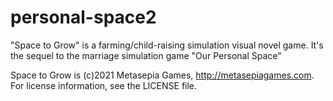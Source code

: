 # personal-space2
"Space to Grow" is a farming/child-raising simulation visual novel game. It's the sequel to the marriage simulation game "Our Personal Space"

Space to Grow is (c)2021 Metasepia Games, <http://metasepiagames.com>. For license information, see the LICENSE file.
